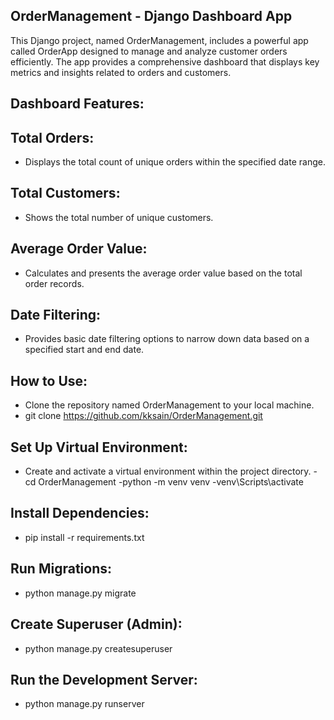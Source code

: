 ## OrderManagement - Django Dashboard App
This Django project, named OrderManagement, includes a powerful app called OrderApp designed to manage and analyze customer orders efficiently. The app provides a comprehensive dashboard that displays key metrics and insights related to orders and customers.
## Dashboard Features:
## Total Orders:
- Displays the total count of unique orders within the specified date range.

## Total Customers:
- Shows the total number of unique customers.

## Average Order Value:
- Calculates and presents the average order value based on the total order records.

## Date Filtering:
- Provides basic date filtering options to narrow down data based on a specified start and end date.

## How to Use:
- Clone the repository named OrderManagement to your local machine.
- git clone https://github.com/kksain/OrderManagement.git

## Set Up Virtual Environment:
- Create and activate a virtual environment within the project directory.
-cd OrderManagement
-python -m venv venv
-venv\Scripts\activate

## Install Dependencies:
- pip install -r requirements.txt
  
## Run Migrations:
- python manage.py migrate

## Create Superuser (Admin):
- python manage.py createsuperuser

## Run the Development Server:
- python manage.py runserver
